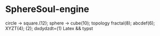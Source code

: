 # SphereSoul-engine
circle -> square.(12); sphere -> cube(10); topology fractal(8); abcdef(6); XYZT(4); (2); dxdydzdt=(1) Latex &amp;&amp; typst
